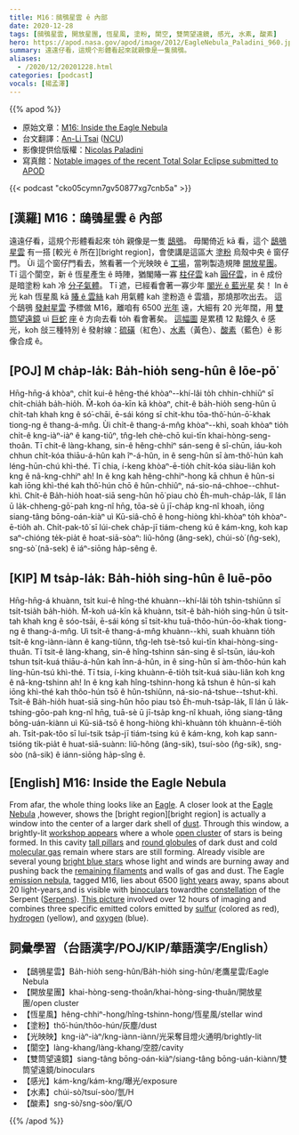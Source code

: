 ```yaml
---
title: M16：鴟鴞星雲 ê 內部
date: 2020-12-28
tags: [鴟鴞星雲, 開放星團, 恆星風, 塗粉, 閬空, 雙筒望遠鏡, 感光, 水素, 酸素]
hero: https://apod.nasa.gov/apod/image/2012/EagleNebula_Paladini_960.jpg
summary: 遠遠仔看，這規个形體看起來就親像是一隻鴟鴞。
aliases:
  - /2020/12/20201228.html
categories: [podcast]
vocals: [楊孟澤]
---
```


{{% apod %}}

- 原始文章：[M16: Inside the Eagle Nebula](https://apod.nasa.gov/apod/ap201228.html)
- 台文翻譯：[An-Li Tsai](mailto:thianbun.taigi@gmail.com) ([NCU](https://www.astro.ncu.edu.tw))
- 影像提供佮版權：[Nicolas Paladini](https://www.instagram.com/nicolas_paladini/)
- 寫真館：[Notable images of the recent Total Solar Eclipse submitted to APOD](https://www.facebook.com/media/set?vanity=APOD.Sky&set=a.3216915061746024)

{{< podcast "cko05cymn7gv50877xg7cnb5a" >}}

## [漢羅] M16：鴟鴞星雲 ê 內部

遠遠仔看，這規个形體看起來 to̍h 親像是一隻 [鴟鴞][Eagle]。
毋閣倚近 kā 看，這个 [鴟鴞星雲][Eagle Nebula] 有一搭 [較光 ê 所在][bright region]，會使講是這區大 [塗粉][dust] 烏殼中央 ê 窗仔門。
Ùi 這个窗仔門看去，煞看著一个光映映 ê [工場][workshop appears]，當咧製造規陣 [開放星團][open cluster]。
Tī 這个閬空，新 ê 恆星產生 ê 時陣，猶閣賰一寡 [柱仔雲][tall pillars] kah [圓仔雲][round globules]，in ê 成份 是暗塗粉 kah 冷 [分子氣體][molecular gas]。
Tī 遮，已經看會著一寡少年 [閣光 ê 藍光星][bright blue stars] 矣！
In ê 光 kah 恆星風 kā [賰 ê 雲絲][remaining filaments] kah 用氣體 kah 塗粉造 ê 雲牆，那燒那吹出去。
這个鴟鴞 [發射星雲][emission nebula] 予標做 M16，離咱有 6500 [光年][light years] 遠，大細有 20 光年闊，用 [雙筒望遠鏡][binoculars] uì [巨蛇][Serpens] [座][constellation] ê 方向去看 to̍h 看會著矣。
[這幅圖][This picture] 是累積 12 點鐘久 ê 感光，koh 敆三種特別 ê 發射線：[硫磺][sulfur]（紅色）、[水素][hydrogen]（黃色）、[酸素][oxygen]（藍色）ê 影像合成 ê。

## [POJ] M cha̍p-la̍k: Ba̍h-hio̍h seng-hûn ê lōe-pō͘

Hn̄g-hn̄g-á khòaⁿ, chi̍t kui-ê hêng-thé khòaⁿ--khí-lâi to̍h chhin-chhiūⁿ sī chi̍t-chia̍h ba̍h-hio̍h.
M̄-koh óa-kīn kā khòaⁿ, chit-ê ba̍h-hio̍h seng-hûn ū chi̍t-tah khah kng ê só͘-chāi, ē-sái kóng sī chit-khu tōa-thô͘-hún-ō͘-khak tiong-ng ê thang-á-mn̂g.
Ùi chi̍t-ê thang-á-mn̂g khòaⁿ--khì, soah khòaⁿ tio̍h chi̍t-ê kng-iàⁿ-iàⁿ ê kang-tiûⁿ, tn̂g-leh chè-chō kui-tīn khai-hòng-seng-thoân.
Tī chit-ê làng-khang, sin-ê hêng-chhiⁿ sán-seng ê sî-chūn, iáu-koh chhun chi̍t-kóa thiāu-á-hûn kah îⁿ-á-hûn, in ê seng-hûn sī àm-thô͘-hún kah léng-hūn-chú khì-thé.
Tī chia, í-keng khòaⁿ-ē-tio̍h chi̍t-kóa siàu-liân koh kng ê nâ-kng-chhiⁿ ah!
In ê kng kah hêng-chhiⁿ-hong kā chhun ê hûn-si kah iōng khì-thé kah thô͘-hún chō ê hûn-chhiûⁿ, ná-sio-ná-chhoe--chhut-khì.
Chi̍t-ê Ba̍h-hio̍h hoat-siā seng-hûn hō͘ piau chò E̍h-muh-cha̍p-la̍k, lî lán ū la̍k-chheng-gō͘-pah kng-nî hn̄g, tōa-sè ū jī-cha̍p kng-nî khoah, iōng siang-tâng bōng-oán-kiàⁿ uì Kū-siâ-chō ê hong-hiòng khì-khòaⁿ to̍h khòaⁿ-ē-tio̍h ah.
Chi̍t-pak-tô͘ sī lúi-chek cha̍p-jī tiám-cheng kú ê kám-kng, koh kap saⁿ-chióng te̍k-pia̍t ê hoat-siā-sòaⁿ: liû-hông (âng-sek), chúi-sò͘ (n̂g-sek), sng-sò͘ (nâ-sek) ê iáⁿ-siōng ha̍p-sêng ê.

## [KIP] M tsa̍p-la̍k: Ba̍h-hio̍h sing-hûn ê luē-pōo

Hn̄g-hn̄g-á khuànn, tsi̍t kui-ê hîng-thé khuànn--khí-lâi to̍h tshin-tshiūnn sī tsi̍t-tsia̍h ba̍h-hio̍h.
M̄-koh uá-kīn kā khuànn, tsit-ê ba̍h-hio̍h sing-hûn ū tsi̍t-tah khah kng ê sóo-tsāi, ē-sái kóng sī tsit-khu tuā-thôo-hún-ōo-khak tiong-ng ê thang-á-mn̂g.
Uì tsi̍t-ê thang-á-mn̂g khuànn--khì, suah khuànn tio̍h tsi̍t-ê kng-iànn-iànn ê kang-tiûnn, tn̂g-leh tsè-tsō kui-tīn khai-hòng-sing-thuân.
Tī tsit-ê làng-khang, sin-ê hîng-tshinn sán-sing ê sî-tsūn, iáu-koh tshun tsi̍t-kuá thiāu-á-hûn kah înn-á-hûn, in ê sing-hûn sī àm-thôo-hún kah líng-hūn-tsú khì-thé.
Tī tsia, í-king khuànn-ē-tio̍h tsi̍t-kuá siàu-liân koh kng ê nâ-kng-tshinn ah!
In ê kng kah hîng-tshinn-hong kā tshun ê hûn-si kah iōng khì-thé kah thôo-hún tsō ê hûn-tshiûnn, ná-sio-ná-tshue--tshut-khì.
Tsi̍t-ê Ba̍h-hio̍h huat-siā sing-hûn hōo piau tsò E̍h-muh-tsa̍p-la̍k, lî lán ū la̍k-tshing-gōo-pah kng-nî hn̄g, tuā-sè ū jī-tsa̍p kng-nî khuah, iōng siang-tâng bōng-uán-kiànn uì Kū-siâ-tsō ê hong-hiòng khì-khuànn to̍h khuànn-ē-tio̍h ah.
Tsi̍t-pak-tôo sī luí-tsik tsa̍p-jī tiám-tsing kú ê kám-kng, koh kap sann-tsióng ti̍k-pia̍t ê huat-siā-suànn: liû-hông (âng-sik), tsuí-sòo (n̂g-sik), sng-sòo (nâ-sik) ê iánn-siōng ha̍p-sîng ê.


## [English] M16: Inside the Eagle Nebula

From afar, the whole thing looks like an [Eagle][Eagle]. A closer look at the [Eagle Nebula][Eagle Nebula] ,however, shows the [bright region][bright region] is actually a window into the center of a larger dark shell of [dust][dust]. Through this window, a brightly-lit [workshop appears][workshop appears] where a whole [open cluster][open cluster] of stars is being formed. In this cavity [tall pillars][tall pillars] and [round globules][round globules] of dark dust and cold [molecular gas][molecular gas] remain where stars are still forming. Already visible are several young [bright blue stars][bright blue stars] whose light and winds are burning away and pushing back the [remaining filaments][remaining filaments] and walls of gas and dust. The Eagle [emission nebula][emission nebula], tagged M16, lies about 6500 [light years][light years] away, spans about 20 light-years,and is visible with [binoculars][binoculars] towardthe [constellation][constellation] of the Serpent ([Serpens][Serpens]). [This picture][This picture] involved over 12 hours of imaging and combines three specific emitted colors emitted by [sulfur][sulfur] (colored as red), [hydrogen][hydrogen] (yellow), and [oxygen][oxygen] (blue).

## 詞彙學習（台語漢字/POJ/KIP/華語漢字/English）

- 【鴟鴞星雲】Ba̍h-hio̍h seng-hûn/Ba̍h-hio̍h sing-hûn/老鷹星雲/Eagle Nebula
- 【開放星團】khai-hòng-seng-thoân/khai-hòng-sing-thuân/開放星團/open cluster
- 【恆星風】hêng-chhiⁿ-hong/hîng-tshinn-hong/恆星風/stellar wind
- 【塗粉】thô͘-hún/thôo-hún/灰塵/dust
- 【光映映】kng-iàⁿ-iàⁿ/kng-iànn-iànn/光采奪目燈火通明/brightly-lit
- 【閬空】làng-khang/làng-khang/空腔/cavity
- 【雙筒望遠鏡】siang-tâng bōng-oán-kiàⁿ/siang-tâng bōng-uán-kiànn/雙筒望遠鏡/binoculars
- 【感光】kám-kng/kám-kng/曝光/exposure
- 【水素】chúi-sò͘/tsuí-sòo/氫/H
- 【酸素】sng-sò͘/sng-sòo/氧/O

{{% /apod %}}

[Eagle]: https://www.pbs.org/wnet/nature/eagles-introduction/3089/
[Eagle Nebula]: https://en.wikipedia.org/wiki/Eagle_Nebula
[brightregion]: https://noirlab.edu/public/images/noao-02181/
[dust]: https://apod.nasa.gov/apod/ap030706.html
[workshop appears]: https://www.youtube.com/watch?v=rvXIgpIuuxw
[open cluster]: https://apod.nasa.gov/apod/open_clusters.html
[tall pillars]: https://apod.nasa.gov/apod/ap201206.html
[round globules]: https://apod.nasa.gov/apod/ap081228.html
[molecular gas]: https://apod.nasa.gov/apod/ap201122.html
[bright blue stars]: https://apod.nasa.gov/apod/ap200909.html
[remaining filaments]: https://apod.nasa.gov/apod/ap181202.html
[emission nebula]: https://apod.nasa.gov/apod/emission_nebulae.html
[light years]: https://starchild.gsfc.nasa.gov/docs/StarChild/questions/question19.html
[binoculars]: http://www.birdwatching.com/optics/binoculars1.html
[constellation]: https://spaceplace.nasa.gov/search/constellations/
[Serpens]: https://chandra.harvard.edu/photo/constellations/serpens.html
[This picture]: https://www.instagram.com/p/CHQf9uxJ3GW/
[sulfur]: https://en.wikipedia.org/wiki/Sulfur
[hydrogen]: http://www.rsc.org/periodic-table/element/1/hydrogen
[oxygen]: https://www.youtube.com/watch?v=uPK_rSf1WUc
